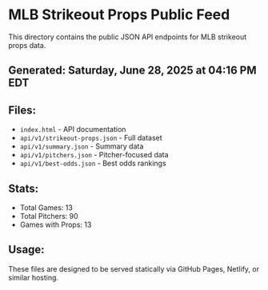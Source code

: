 # MLB Strikeout Props Public Feed

This directory contains the public JSON API endpoints for MLB strikeout props data.

## Generated: Saturday, June 28, 2025 at 04:16 PM EDT

## Files:
- `index.html` - API documentation
- `api/v1/strikeout-props.json` - Full dataset
- `api/v1/summary.json` - Summary data
- `api/v1/pitchers.json` - Pitcher-focused data  
- `api/v1/best-odds.json` - Best odds rankings

## Stats:
- Total Games: 13
- Total Pitchers: 90
- Games with Props: 13

## Usage:
These files are designed to be served statically via GitHub Pages, Netlify, or similar hosting.

